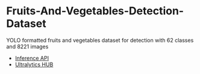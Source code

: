 # Fruits-And-Vegetables-Detection-Dataset
YOLO formatted fruits and vegetables dataset for detection with 62 classes and 8221 images

- [Inference API](https://hub.ultralytics.com/projects/AIhZh0lIAJko7snRmM5f)
- [Ultralytics HUB](http://ultralytics.com/hub)